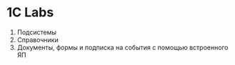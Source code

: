 # 1C Labs
1. Подсистемы
2. Справочники
3. Документы, формы и подписка на события с помощью встроенного ЯП 
